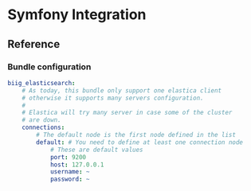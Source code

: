 Symfony Integration
===================


Reference
---------

### Bundle configuration
```yaml
biig_elasticsearch:
    # As today, this bundle only support one elastica client
    # otherwise it supports many servers configuration.
    #
    # Elastica will try many server in case some of the cluster
    # are down.
    connections:
        # The default node is the first node defined in the list
        default: # You need to define at least one connection node
            # These are default values
            port: 9200
            host: 127.0.0.1
            username: ~
            password: ~ 
```

